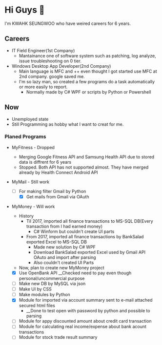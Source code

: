 # Hi Guys 👋

I'm KWAHK SEUNGWOO who have weired careers for 6 years.

## Careers
 * IT Field Engineer(1st Company)
   + Mantainance one of software system such as patching, log analyze, issue troubleshooting on 0 tier.  
 * Windows Desktop App Developer(2nd Company)  
   + Main language is MFC and ++ even thought I got started use MFC at 2nd company. google saved me.  
   + I'm so lazy man, so created a few programs do a task automatically or more easily to report.  
     - Normally made by C# WPF or scripts by Python or Powershell  

## Now
 * Unemployed state
 * Still Programming as hobby what I want to creat for me. 
 
### Planed Programs
 * MyFitness - Dropped  
   + Merging Google Fitness API and Samsung Health API due to stored data is diffrent for 6 years  
   + Stopped. Both API has not supported almost. They have merged already by Health Connect Android API  
  
 * MyMail - Still work
   - [ ] For making filter Gmail by Python
      - [x] Get mails from Gmail via OAuth
 
 * MyMoney - Will work  
   + History  
     - Til 2017, imported all finance transactions to MS-SQL DB(Every transaction from I had earned money)   
       - C# Winform but couldn't create UI parts  
     - From 2017, imported all finance transactions by BankSalad exported Excel to MS-SQL DB  
       - Made new solution by C# WPF   
       - Download BankSalad exported Excel used by Gmail API OAuto and import after parsing  
       - Also couldn't created UI Parts  
   + Now, plan to create new MyMoney project  
    - [x] Use OpenBank API __Checked need to pay even though personal/uncommercial purpose  
    - [ ] Make new DB by MySQL via json  
    - [ ] Make UI by CSS
    - [ ] Make modules by Python  
    - [x] Module for imported via account summary sent to e-mail attached secured html files  
        - __Done to test open with password by python and possible to parsing  
    - [ ] Module for appy discounted amount about credit card transaction  
    - [ ] Module for calculating real income/expense about bank acount transactions  
    -  [ ] Module for stock trade result summary 
